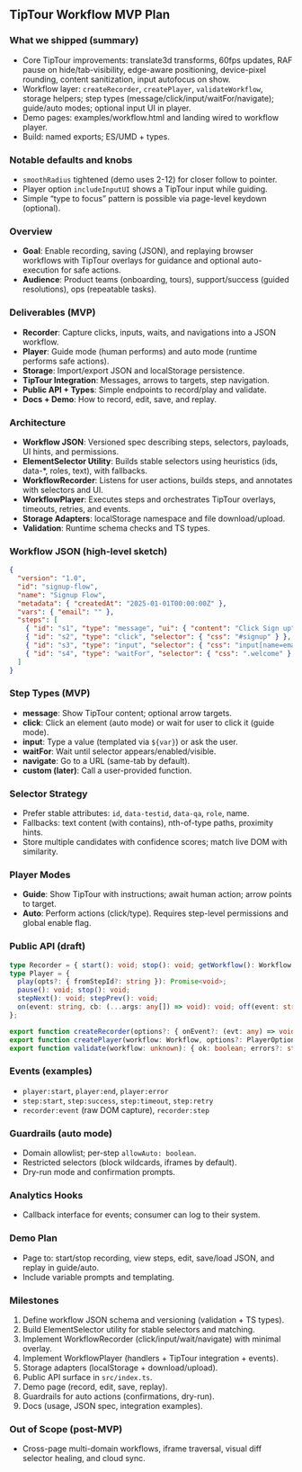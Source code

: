 ## TipTour Workflow MVP Plan
### What we shipped (summary)
- Core TipTour improvements: translate3d transforms, 60fps updates, RAF pause on hide/tab-visibility, edge-aware positioning, device-pixel rounding, content sanitization, input autofocus on show.
- Workflow layer: `createRecorder`, `createPlayer`, `validateWorkflow`, storage helpers; step types (message/click/input/waitFor/navigate); guide/auto modes; optional input UI in player.
- Demo pages: examples/workflow.html and landing wired to workflow player.
- Build: named exports; ES/UMD + types.

### Notable defaults and knobs
- `smoothRadius` tightened (demo uses 2-12) for closer follow to pointer.
- Player option `includeInputUI` shows a TipTour input while guiding.
- Simple “type to focus” pattern is possible via page-level keydown (optional).


### Overview
- **Goal**: Enable recording, saving (JSON), and replaying browser workflows with TipTour overlays for guidance and optional auto-execution for safe actions.
- **Audience**: Product teams (onboarding, tours), support/success (guided resolutions), ops (repeatable tasks).

### Deliverables (MVP)
- **Recorder**: Capture clicks, inputs, waits, and navigations into a JSON workflow.
- **Player**: Guide mode (human performs) and auto mode (runtime performs safe actions).
- **Storage**: Import/export JSON and localStorage persistence.
- **TipTour Integration**: Messages, arrows to targets, step navigation.
- **Public API + Types**: Simple endpoints to record/play and validate.
- **Docs + Demo**: How to record, edit, save, and replay.

### Architecture
- **Workflow JSON**: Versioned spec describing steps, selectors, payloads, UI hints, and permissions.
- **ElementSelector Utility**: Builds stable selectors using heuristics (ids, data-*, roles, text), with fallbacks.
- **WorkflowRecorder**: Listens for user actions, builds steps, and annotates with selectors and UI.
- **WorkflowPlayer**: Executes steps and orchestrates TipTour overlays, timeouts, retries, and events.
- **Storage Adapters**: localStorage namespace and file download/upload.
- **Validation**: Runtime schema checks and TS types.

### Workflow JSON (high-level sketch)
```json
{
  "version": "1.0",
  "id": "signup-flow",
  "name": "Signup Flow",
  "metadata": { "createdAt": "2025-01-01T00:00:00Z" },
  "vars": { "email": "" },
  "steps": [
    { "id": "s1", "type": "message", "ui": { "content": "Click Sign up", "arrow": ["#signup"] } },
    { "id": "s2", "type": "click", "selector": { "css": "#signup" } },
    { "id": "s3", "type": "input", "selector": { "css": "input[name=email]" }, "payload": { "value": "${email}" } },
    { "id": "s4", "type": "waitFor", "selector": { "css": ".welcome" }, "timeout": 15000 }
  ]
}
```

### Step Types (MVP)
- **message**: Show TipTour content; optional arrow targets.
- **click**: Click an element (auto mode) or wait for user to click it (guide mode).
- **input**: Type a value (templated via `${var}`) or ask the user.
- **waitFor**: Wait until selector appears/enabled/visible.
- **navigate**: Go to a URL (same-tab by default).
- **custom (later)**: Call a user-provided function.

### Selector Strategy
- Prefer stable attributes: `id`, `data-testid`, `data-qa`, `role`, name.
- Fallbacks: text content (with contains), nth-of-type paths, proximity hints.
- Store multiple candidates with confidence scores; match live DOM with similarity.

### Player Modes
- **Guide**: Show TipTour with instructions; await human action; arrow points to target.
- **Auto**: Perform actions (click/type). Requires step-level permissions and global enable flag.

### Public API (draft)
```ts
type Recorder = { start(): void; stop(): void; getWorkflow(): Workflow };
type Player = {
  play(opts?: { fromStepId?: string }): Promise<void>;
  pause(): void; stop(): void;
  stepNext(): void; stepPrev(): void;
  on(event: string, cb: (...args: any[]) => void): void; off(event: string, cb: (...args: any[]) => void): void;
};

export function createRecorder(options?: { onEvent?: (evt: any) => void }): Recorder;
export function createPlayer(workflow: Workflow, options?: PlayerOptions): Player;
export function validate(workflow: unknown): { ok: boolean; errors?: string[] };
```

### Events (examples)
- `player:start`, `player:end`, `player:error`
- `step:start`, `step:success`, `step:timeout`, `step:retry`
- `recorder:event` (raw DOM capture), `recorder:step`

### Guardrails (auto mode)
- Domain allowlist; per-step `allowAuto: boolean`.
- Restricted selectors (block wildcards, iframes by default).
- Dry-run mode and confirmation prompts.

### Analytics Hooks
- Callback interface for events; consumer can log to their system.

### Demo Plan
- Page to: start/stop recording, view steps, edit, save/load JSON, and replay in guide/auto.
- Include variable prompts and templating.

### Milestones
1) Define workflow JSON schema and versioning (validation + TS types).
2) Build ElementSelector utility for stable selectors and matching.
3) Implement WorkflowRecorder (click/input/wait/navigate) with minimal overlay.
4) Implement WorkflowPlayer (handlers + TipTour integration + events).
5) Storage adapters (localStorage + download/upload).
6) Public API surface in `src/index.ts`.
7) Demo page (record, edit, save, replay).
8) Guardrails for auto actions (confirmations, dry-run).
9) Docs (usage, JSON spec, integration examples).

### Out of Scope (post-MVP)
- Cross-page multi-domain workflows, iframe traversal, visual diff selector healing, and cloud sync.


